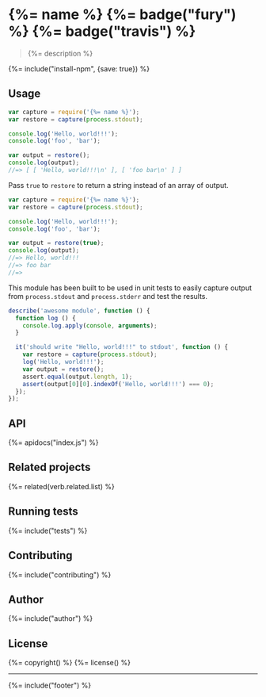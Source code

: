 # {%= name %} {%= badge("fury") %} {%= badge("travis") %}

> {%= description %}

{%= include("install-npm", {save: true}) %}

## Usage

```js
var capture = require('{%= name %}');
var restore = capture(process.stdout);

console.log('Hello, world!!!');
console.log('foo', 'bar');

var output = restore();
console.log(output);
//=> [ [ 'Hello, world!!!\n' ], [ 'foo bar\n' ] ]
```

Pass `true` to `restore` to return a string instead of an array of output.

```js
var capture = require('{%= name %}');
var restore = capture(process.stdout);

console.log('Hello, world!!!');
console.log('foo', 'bar');

var output = restore(true);
console.log(output);
//=> Hello, world!!!
//=> foo bar
//=>

```

This module has been built to be used in unit tests to easily capture output from `process.stdout` and `process.stderr` and test the results.

```js
describe('awesome module', function () {
  function log () {
    console.log.apply(console, arguments);
  }

  it('should write "Hello, world!!!" to stdout', function () {
    var restore = capture(process.stdout);
    log('Hello, world!!!');
    var output = restore();
    assert.equal(output.length, 1);
    assert(output[0][0].indexOf('Hello, world!!!') === 0);
  });
});
```

## API
{%= apidocs("index.js") %}

## Related projects
{%= related(verb.related.list) %}

## Running tests
{%= include("tests") %}

## Contributing
{%= include("contributing") %}

## Author
{%= include("author") %}

## License
{%= copyright() %}
{%= license() %}

***

{%= include("footer") %}
